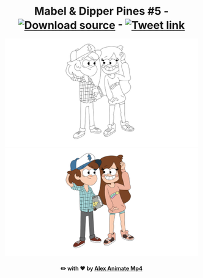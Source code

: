 <div id="readme-body" align="center">
    <h1 id="readme-title-original" align="center">Mabel & Dipper Pines #5 - <a id="readme-title-original-download-link" align="center" href="./Source.fla?raw=true" target="_blank"><img id="readme-title-original-download-picture" align="center" width="35" src="./../../../Home/file-download-solid.svg" alt="Download source" title="Download source"></a> - <a id="readme-title-original-twitter-link" align="center" href="https://twitter.com/AlexAnimateMp4/status/1117933236611629056" target="_blank"><img id="readme-title-original-twitter-picture" align="center" width="35" src="./../../../Home/twitter-brands.svg" alt="Tweet link" title="Tweet link"></a></h1>
    <a id="readme-pictures-original-drawing-link" align="center" href="./Pictures/Original/Drawing.svg" target="_blank"><img id="readme-pictures-original-drawing" src="./Pictures/Original/Drawing.svg" alt="Original/Drawing" title="Drawing"></a>
    <a id="readme-pictures-original-colors-link" align="center" href="./Pictures/Original/Colors.svg" target="_blank"><img id="readme-pictures-original-colors" src="./Pictures/Original/Colors.svg" alt="Original/Colors" title="Colors"></a>
    <h4 id="readme-footer" align="center">✏️ with ❤ by <a id="readme-footer-github-link" href="https://github.com/AlexAnimateMP4" target="_blank" title="My Github profile">Alex Animate Mp4</a></h4>
</div>